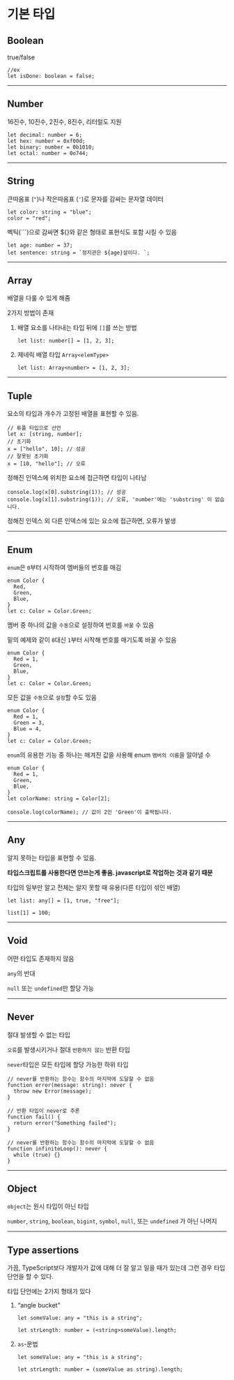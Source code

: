 # 기본 타입

## Boolean

true/false

```tsx
//ex
let isDone: boolean = false;
```

---

## Number

16진수, 10진수, 2진수, 8진수, 리터럴도 지원

```tsx
let decimal: number = 6;
let hex: number = 0xf00d;
let binary: number = 0b1010;
let octal: number = 0o744;
```

---

## String

큰따옴표 (`"`)나 작은따옴표 (`'`)로 문자를 감싸는 문자열 데이터

```tsx
let color: string = "blue";
color = "red";
```

벡틱(```)으로 감싸면 ${}와 같은 형태로 표현식도 포함 시킬 수 있음

```tsx
let age: number = 37;
let sentence: string = `정지관은 ${age}살이다. `;
```

---

## Array

배열을 다룰 수 있게 해줌

2가지 방법이 존재

1. 배열 요소를 나타내는 타입 뒤에 `[]`를 쓰는 방법

   ```tsx
   let list: number[] = [1, 2, 3];
   ```

2. 제네릭 배열 타입 `Array<elemType>`

   ```tsx
   let list: Array<number> = [1, 2, 3];
   ```

---

## Tuple

요소의 타입과 개수가 고정된 배열을 표현할 수 있음.

```tsx
// 튜플 타입으로 선언
let x: [string, number];
// 초기화
x = ["hello", 10]; // 성공
// 잘못된 초기화
x = [10, "hello"]; // 오류
```

정해진 인덱스에 위치한 요소에 접근하면 타입이 나타남

```tsx
console.log(x[0].substring(1)); // 성공
console.log(x[1].substring(1)); // 오류, 'number'에는 'substring' 이 없습니다.
```

정해진 인덱스 외 다른 인덱스에 있는 요소에 접근하면, 오류가 발생

---

## Enum

`enum`은 `0`부터 시작하여 멤버들의 번호를 매김

```tsx
enum Color {
  Red,
  Green,
  Blue,
}
let c: Color = Color.Green;
```

멤버 중 하나의 값을 `수동`으로 설정하여 번호를 `바꿀` 수 있음

밑의 예제와 같이 `0`대신 `1`부터 시작해 번호를 매기도록 바꿀 수 있음

```tsx
enum Color {
  Red = 1,
  Green,
  Blue,
}
let c: Color = Color.Green;
```

모든 값을 `수동`으로 `설정`할 수도 있음

```tsx
enum Color {
  Red = 1,
  Green = 3,
  Blue = 4,
}
let c: Color = Color.Green;
```

`enum`의 유용한 기능 중 하나는 매겨진 값을 사용해 enum `멤버의 이름`을 알아낼 수

```tsx
enum Color {
  Red = 1,
  Green,
  Blue,
}
let colorName: string = Color[2];

console.log(colorName); // 값이 2인 'Green'이 출력됩니다.
```

---

## Any

알지 못하는 타입을 표현할 수 있음.

**타입스크립트를 사용한다면 안쓰는게 좋음. javascript로 작업하는 것과 같기 때문**

타입의 일부만 알고 전체는 알지 못할 때 유용(다른 타입이 섞인 배열)

```tsx
let list: any[] = [1, true, "free"];

list[1] = 100;
```

---

## Void

어떤 타입도 존재하지 않음

`any`의 반대

`null` 또는 `undefined`만 할당 가능

---

## Never

절대 발생할 수 없는 타입

`오류`를 발생시키거나 절대 `반환하지 않는` 반환 타입

`never`타입은 모든 타입에 할당 가능한 하위 타입

```tsx
// never를 반환하는 함수는 함수의 마지막에 도달할 수 없음
function error(message: string): never {
  throw new Error(message);
}

// 반환 타입이 never로 추론
function fail() {
  return error("Something failed");
}

// never를 반환하는 함수는 함수의 마지막에 도달할 수 없음
function infiniteLoop(): never {
  while (true) {}
}
```

---

## Object

`object`는 원시 타입이 아닌 타입

`number`, `string`, `boolean`, `bigint`, `symbol`, `null`, 또는 `undefined` 가 아닌 나머지

---

## Type assertions

가끔, TypeScript보다 개발자가 값에 대해 더 잘 알고 일을 때가 있는데 그런 경우 타입 단언을 할 수 있다.

타입 단언에는 2가지 형태가 있다

1. “angle bucket”

   ```tsx
   let someValue: any = "this is a string";

   let strLength: number = (<string>someValue).length;
   ```

2. `as`-문법

   ```tsx
   let someValue: any = "this is a string";

   let strLength: number = (someValue as string).length;
   ```
